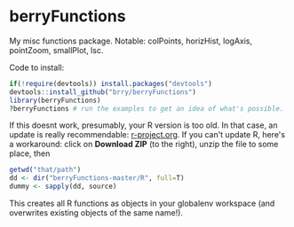 berryFunctions
==============

My misc functions package. Notable: colPoints, horizHist, logAxis, pointZoom, smallPlot, lsc.

Code to install:

```R
if(!require(devtools)) install.packages("devtools")
devtools::install_github("brry/berryFunctions")
library(berryFunctions)
?berryFunctions # run the examples to get an idea of what's possible.
```

If this doesnt work, presumably, your R version is too old. In that case, an update is really recommendable: [r-project.org](http://www.r-project.org/). If you can't update R, here's a workaround:
click on **Download ZIP** (to the right), unzip the file to some place, then
```R
getwd("that/path")
dd <- dir("berryFunctions-master/R", full=T)
dummy <- sapply(dd, source)
```
This creates all R functions as objects in your globalenv workspace (and overwrites existing objects of the same name!).
